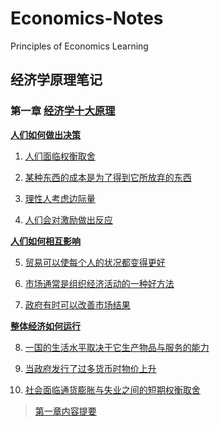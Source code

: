 # Economics-Notes

Principles of Economics Learning

## 经济学原理笔记

### 第一章 [经济学十大原理](Chapter-1.md#经济学十大原理)

[**人们如何做出决策**](Chapter-1.md#人们如何做出决策)

1. [人们面临权衡取舍](Chapter-1.md#1人们面临权衡取舍)

2. [某种东西的成本是为了得到它所放弃的东西](Chapter-1.md#2某种东西的成本是为了得到它所放弃的东西)

3. [理性人考虑边际量](Chapter-1.md#3理性人考虑边际量)

4. [人们会对激励做出反应](Chapter-1.md#4人们会对激励做出反应)

[**人们如何相互影响**](Chapter-1.md#人们如何相互影响)

5. [贸易可以使每个人的状况都变得更好](Chapter-1.md#5贸易可以使每个人的状况都变得更好)

6. [市场通常是组织经济活动的一种好方法](Chapter-1.md#6市场通常是组织经济活动的一种好方法)

7. [政府有时可以改善市场结果](Chapter-1.md#7政府有时可以改善市场结果)

[**整体经济如何运行**](Chapter-1.md#整体经济如何运行)

8. [一国的生活水平取决于它生产物品与服务的能力](Chapter-1.md#8一国的生活水平取决于它生产物品与服务的能力)

9. [当政府发行了过多货币时物价上升](Chapter-1.md#9当政府发行了过多货币时物价上升)

10. [社会面临通货膨胀与失业之间的短期权衡取舍](Chapter-1.md#10社会面临通货膨胀与失业之间的短期权衡取舍)

>[第一章内容提要](Chapter-1.md#summary)

